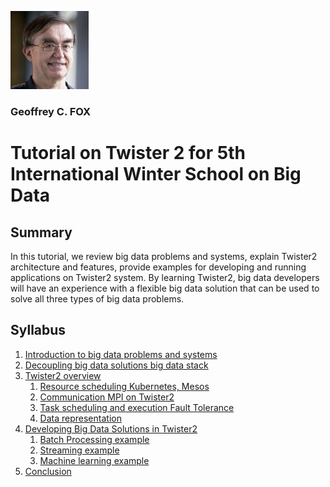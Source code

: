 <p align="left">
    <img width="125" height="125" src="fox.png">
</p>


### Geoffrey C. FOX


# Tutorial on Twister 2 for 5th International Winter School on Big Data

## Summary

In this tutorial, we review big data problems and systems, explain Twister2 architecture and features, provide examples for developing and running applications on Twister2 system. By learning Twister2, big data developers will have an experience with a flexible big data solution that can be used to solve all three types of big data problems.

## Syllabus

1. [Introduction to big data problems and systems](introduction.md)
2. [Decoupling big data solutions big data stack](big-data-stack.md)
3. [Twister2 overview](twister2-overview.md)
    1. [Resource scheduling Kubernetes, Mesos](resource-scheduling.md)
    2. [Communication MPI on Twister2](communication.md)
    3. [Task scheduling and execution Fault Tolerance](tasks.md)
    4. [Data representation](data-representation.md)
4. [Developing Big Data Solutions in Twister2](developing.md)
    1. [Batch Processing example](batch.md)
    2. [Streaming example](streaming.md)
    3. [Machine learning example](machine-learning.md)
5. [Conclusion](conclusion.md)


